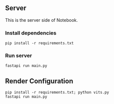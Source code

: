 ## Server

This is the server side of Notebook.

### Install dependencies

```
pip install -r requirements.txt
```

### Run server

```
fastapi run main.py
```

## Render Configuration

```
pip install -r requirements.txt; python vits.py
fastapi run main.py
```
